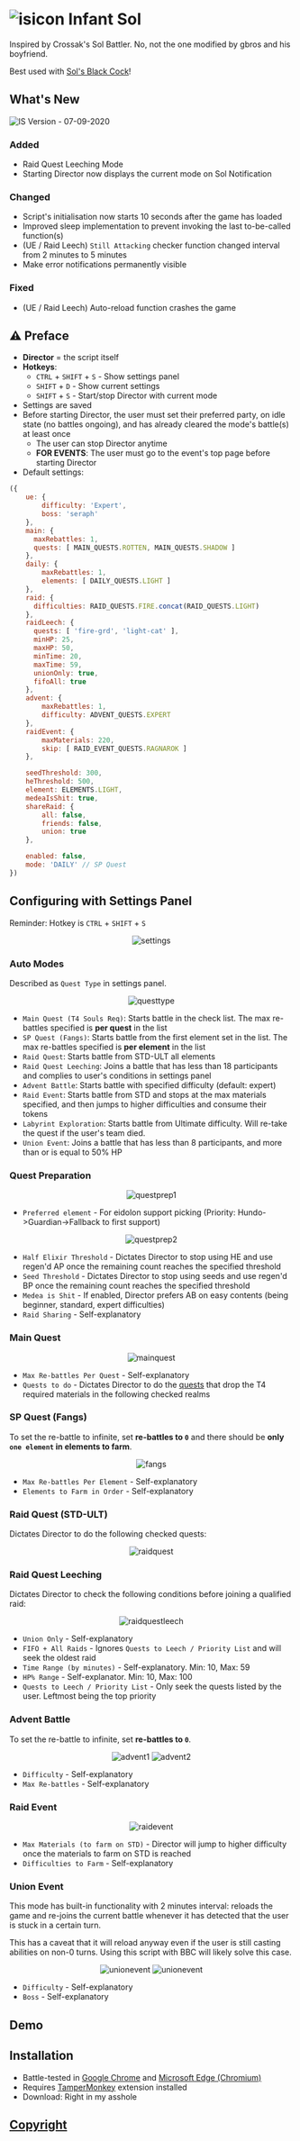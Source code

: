 # ![isicon](../assets/is/icon.png) Infant Sol
Inspired by Crossak's Sol Battler. No, not the one modified by gbros and his boyfriend.

Best used with [Sol's Black Cock](../bbc/README.md)!

## What's New
![IS Version](https://img.shields.io/badge/IS-v0.11.0-orange) - 07-09-2020

### Added
- Raid Quest Leeching Mode
- Starting Director now displays the current mode on Sol Notification

### Changed
- Script's initialisation now starts 10 seconds after the game has loaded
- Improved sleep implementation to prevent invoking the last to-be-called function(s)
- (UE / Raid Leech) `Still Attacking` checker function changed interval from 2 minutes to 5 minutes
- Make error notifications permanently visible

### Fixed
- (UE / Raid Leech) Auto-reload function crashes the game

## ⚠️ Preface
- **Director** = the script itself
- **Hotkeys**:
  - `CTRL` + `SHIFT` + `S` - Show settings panel
  - `SHIFT` + `D` - Show current settings
  - `SHIFT` + `S` - Start/stop Director with current mode
- Settings are saved
- Before starting Director, the user must set their preferred party, on idle state (no battles ongoing), and has already cleared the mode's battle(s) at least once
  - The user can stop Director anytime
  - **FOR EVENTS**: The user must go to the event's top page before starting Director
- Default settings:
```js
({
    ue: {
        difficulty: 'Expert',
        boss: 'seraph'
    },
    main: {
      maxRebattles: 1,
      quests: [ MAIN_QUESTS.ROTTEN, MAIN_QUESTS.SHADOW ]
    },
    daily: {
        maxRebattles: 1,
        elements: [ DAILY_QUESTS.LIGHT ]
    },
    raid: {
      difficulties: RAID_QUESTS.FIRE.concat(RAID_QUESTS.LIGHT)
    },
    raidLeech: {
      quests: [ 'fire-grd', 'light-cat' ],
      minHP: 25,
      maxHP: 50,
      minTime: 20,
      maxTime: 59,
      unionOnly: true,
      fifoAll: true
    },
    advent: {
        maxRebattles: 1,
        difficulty: ADVENT_QUESTS.EXPERT
    },
    raidEvent: {
        maxMaterials: 220,
        skip: [ RAID_EVENT_QUESTS.RAGNAROK ]
    },

    seedThreshold: 300,
    heThreshold: 500,
    element: ELEMENTS.LIGHT,
    medeaIsShit: true,
    shareRaid: {
        all: false,
        friends: false,
        union: true
    },

    enabled: false,
    mode: 'DAILY' // SP Quest
})
```

## Configuring with Settings Panel
Reminder: Hotkey is `CTRL` + `SHIFT` + `S`

<center><img alt="settings" src="../assets/is/Settings.png"></center>

### Auto Modes
Described as `Quest Type` in settings panel.

<center><img alt="questtype" src="../assets/is/Auto%20Mode.png"></center>

- `Main Quest (T4 Souls Req)`: Starts battle in the check list. The max re-battles specified is **per quest** in the list
- `SP Quest (Fangs)`: Starts battle from the first element set in the list. The max re-battles specified is **per element** in the list
- `Raid Quest`: Starts battle from STD-ULT all elements
- `Raid Quest Leeching`: Joins a battle that has less than 18 participants and complies to user's conditions in settings panel
- `Advent Battle`: Starts battle with specified difficulty (default: expert)
- `Raid Event`: Starts battle from STD and stops at the max materials specified, and then jumps to higher difficulties and consume their tokens
- `Labyrint Exploration`: Starts battle from Ultimate difficulty. Will re-take the quest if the user's team died.
- `Union Event`: Joins a battle that has less than 8 participants, and more than or is equal to 50% HP

### Quest Preparation

<center><img alt="questprep1" src="../assets/is/Quest%20Prep1.png"></center>

- `Preferred element` - For eidolon support picking (Priority: Hundo->Guardian->Fallback to first support)

<center><img alt="questprep2" src="../assets/is/Quest%20Prep2.png"></center>

- `Half Elixir Threshold` - Dictates Director to stop using HE and use regen'd AP once the remaining count reaches the specified threshold
- `Seed Threshold` - Dictates Director to stop using seeds and use regen'd BP once the remaining count reaches the specified threshold
- `Medea is Shit` - If enabled, Director prefers AB on easy contents (being beginner, standard, expert difficulties)
- `Raid Sharing` - Self-explanatory

### Main Quest

<center><img alt="mainquest" src="../assets/is/Main%20Quest.png"></center>

- `Max Re-battles Per Quest` - Self-explanatory
- `Quests to do` - Dictates Director to do the [quests](https://kamihime-project.fandom.com/wiki/Souls#S_Class) that drop the T4 required materials in the following checked realms

### SP Quest (Fangs)
To set the re-battle to infinite, set **re-battles to `0`** and there should be **only `one element` in elements to farm**.

<center><img alt="fangs" src="../assets/is/SP.png"></center>

- `Max Re-battles Per Element` - Self-explanatory
- `Elements to Farm in Order` - Self-explanatory

### Raid Quest (STD-ULT)
Dictates Director to do the following checked quests:

<center><img alt="raidquest" src="../assets/is/Raid%20Quest.png"></center>

### Raid Quest Leeching
Dictates Director to check the following conditions before joining a qualified raid:

<center><img alt="raidquestleech" src="../assets/is/Raid%20Quest%20Leeching.png"></center>

- `Union Only` - Self-explanatory
- `FIFO + All Raids` - Ignores `Quests to Leech / Priority List` and will seek the oldest raid
- `Time Range (by minutes)` - Self-explanatory. Min: 10, Max: 59
- `HP% Range` - Self-explanator. Min: 10, Max: 100
- `Quests to Leech / Priority List` - Only seek the quests listed by the user. Leftmost being the top priority

### Advent Battle
To set the re-battle to infinite, set **re-battles to `0`**.

<center>
    <img alt="advent1" src="../assets/is/Advent1.png">
    <img alt="advent2" src="../assets/is/Advent2.png">
</center>

- `Difficulty` - Self-explanatory
- `Max Re-battles` - Self-explanatory

### Raid Event

<center><img alt="raidevent" src="../assets/is/Raid%20Event.png"></center>

- `Max Materials (to farm on STD)` - Director will jump to higher difficulty once the materials to farm on STD is reached
- `Difficulties to Farm` - Self-explanatory

### Union Event
This mode has built-in functionality with 2 minutes interval: reloads the game and re-joins the current battle whenever it has detected
that the user is stuck in a certain turn.

This has a caveat that it will reload anyway even if the user is still casting abilities on non-0 turns.
Using this script with BBC will likely solve this case.

<center>
    <img alt="unionevent" src="../assets/is/UE1.png">
    <img alt="unionevent" src="../assets/is/UE2.png">
</center>

- `Difficulty` - Self-explanatory
- `Boss` - Self-explanatory

## Demo

## Installation
- Battle-tested in [Google Chrome](https://www.google.com/chrome/index.html) and [Microsoft Edge (Chromium)](https://www.microsoft.com/en-us/edge)
- Requires [TamperMonkey](https://www.tampermonkey.net/) extension installed
- Download: Right in my asshole

## [Copyright](../README.md#Copyright)
